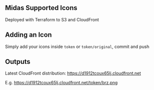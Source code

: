 ## Midas Supported Icons

Deployed with Terraform to S3 and CloudFront

## Adding an Icon

Simply add your icons inside `token` or `token/original`, commit and push 

## Outputs

Latest CloudFront distribution: https://d1912tcoux65lj.cloudfront.net

E.g. https://d1912tcoux65lj.cloudfront.net/token/brz.png
